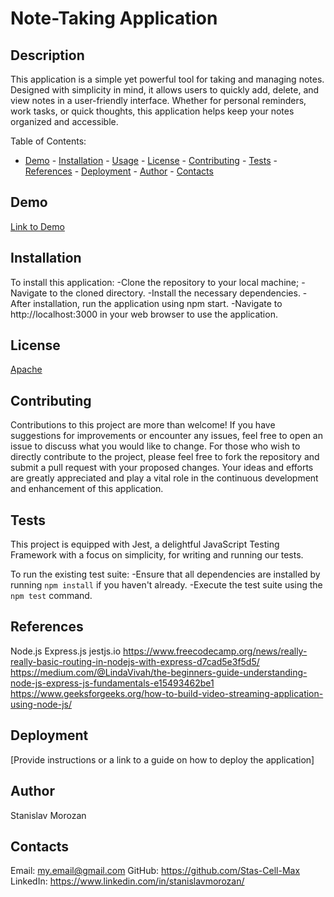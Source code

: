 # Note-Taking Application

## Description
This application is a simple yet powerful tool for taking and managing notes. Designed with simplicity in mind, it allows users to quickly add, delete, and view notes in a user-friendly interface. Whether for personal reminders, work tasks, or quick thoughts, this application helps keep your notes organized and accessible.

Table of Contents: 

   - [Demo](#demo)
    - [Installation](#installation)
    - [Usage](#usage)
    - [License](#license)
    - [Contributing](#contributing)
    - [Tests](#tests) 
    - [References](#references)
    - [Deployment](#deployment)
    - [Author](#author)
    - [Contacts](#contacts)


## Demo
[Link to Demo]( https://drive.google.com/file/d/1ULME16XCrQTRt79q47t6KUBifvGmaBVU/view )


## Installation
To install this application: 
-Clone the repository to your local machine;
-Navigate to the cloned directory.
-Install the necessary dependencies.
-After installation, run the application using npm start.
-Navigate to http://localhost:3000 in your web browser to use the application.


## License
[Apache](https://img.shields.io/badge/License-Apache-blue)


## Contributing
Contributions to this project are more than welcome! If you have suggestions for improvements or encounter any issues, feel free to open an issue to discuss what you would like to change. For those who wish to directly contribute to the project, please feel free to fork the repository and submit a pull request with your proposed changes. Your ideas and efforts are greatly appreciated and play a vital role in the continuous development and enhancement of this application.


## Tests

This project is equipped with Jest, a delightful JavaScript Testing Framework with a focus on simplicity, for writing and running our tests.

To run the existing test suite:
-Ensure that all dependencies are installed by running `npm install` if you haven't already.
-Execute the test suite using the `npm test` command.
   
   
## References
Node.js
Express.js
jestjs.io
https://www.freecodecamp.org/news/really-really-basic-routing-in-nodejs-with-express-d7cad5e3f5d5/
https://medium.com/@LindaVivah/the-beginners-guide-understanding-node-js-express-js-fundamentals-e15493462be1
https://www.geeksforgeeks.org/how-to-build-video-streaming-application-using-node-js/


## Deployment
[Provide instructions or a link to a guide on how to deploy the application]


## Author
Stanislav Morozan


## Contacts
Email: my.email@gmail.com
GitHub: https://github.com/Stas-Cell-Max
LinkedIn: https://www.linkedin.com/in/stanislavmorozan/